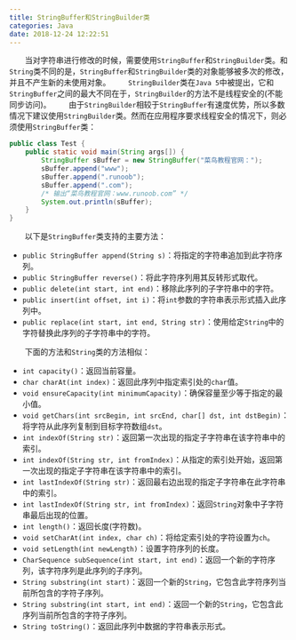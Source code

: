 ```yaml
---
title: StringBuffer和StringBuilder类
categories: Java
date: 2018-12-24 12:22:51
---
```

&emsp;&emsp;当对字符串进行修改的时候，需要使用`StringBuffer`和`StringBuilder`类。和`String`类不同的是，`StringBuffer`和`StringBuilder`类的对象能够被多次的修改，并且不产生新的未使用对象。<!--more-->
&emsp;&emsp;`StringBuilder`类在`Java 5`中被提出，它和`StringBuffer`之间的最大不同在于，`StringBuilder`的方法不是线程安全的(不能同步访问)。
&emsp;&emsp;由于`StringBuilder`相较于`StringBuffer`有速度优势，所以多数情况下建议使用`StringBuilder`类。然而在应用程序要求线程安全的情况下，则必须使用`StringBuffer`类：

``` java
public class Test {
    public static void main(String args[]) {
        StringBuffer sBuffer = new StringBuffer("菜鸟教程官网：");
        sBuffer.append("www");
        sBuffer.append(".runoob");
        sBuffer.append(".com");
        /* 输出“菜鸟教程官网：www.runoob.com” */
        System.out.println(sBuffer);
    }
}
```

&emsp;&emsp;以下是`StringBuffer`类支持的主要方法：

- `public StringBuffer append(String s)`：将指定的字符串追加到此字符序列。
- `public StringBuffer reverse()`：将此字符序列用其反转形式取代。
- `public delete(int start, int end)`：移除此序列的子字符串中的字符。
- `public insert(int offset, int i)`：将`int`参数的字符串表示形式插入此序列中。
- `public replace(int start, int end, String str)`：使用给定`String`中的字符替换此序列的子字符串中的字符。

&emsp;&emsp;下面的方法和`String`类的方法相似：

- `int capacity()`：返回当前容量。
- `char charAt(int index)`：返回此序列中指定索引处的`char`值。
- `void ensureCapacity(int minimumCapacity)`：确保容量至少等于指定的最小值。
- `void getChars(int srcBegin, int srcEnd, char[] dst, int dstBegin)`：将字符从此序列复制到目标字符数组`dst`。
- `int indexOf(String str)`：返回第一次出现的指定子字符串在该字符串中的索引。
- `int indexOf(String str, int fromIndex)`：从指定的索引处开始，返回第一次出现的指定子字符串在该字符串中的索引。
- `int lastIndexOf(String str)`：返回最右边出现的指定子字符串在此字符串中的索引。
- `int lastIndexOf(String str, int fromIndex)`：返回`String`对象中子字符串最后出现的位置。
- `int length()`：返回长度(字符数)。
- `void setCharAt(int index, char ch)`：将给定索引处的字符设置为`ch`。
- `void setLength(int newLength)`：设置字符序列的长度。
- `CharSequence subSequence(int start, int end)`：返回一个新的字符序列，该字符序列是此序列的子序列。
- `String substring(int start)`：返回一个新的`String`，它包含此字符序列当前所包含的字符子序列。
- `String substring(int start, int end)`：返回一个新的`String`，它包含此序列当前所包含的字符子序列。
- `String toString()`：返回此序列中数据的字符串表示形式。